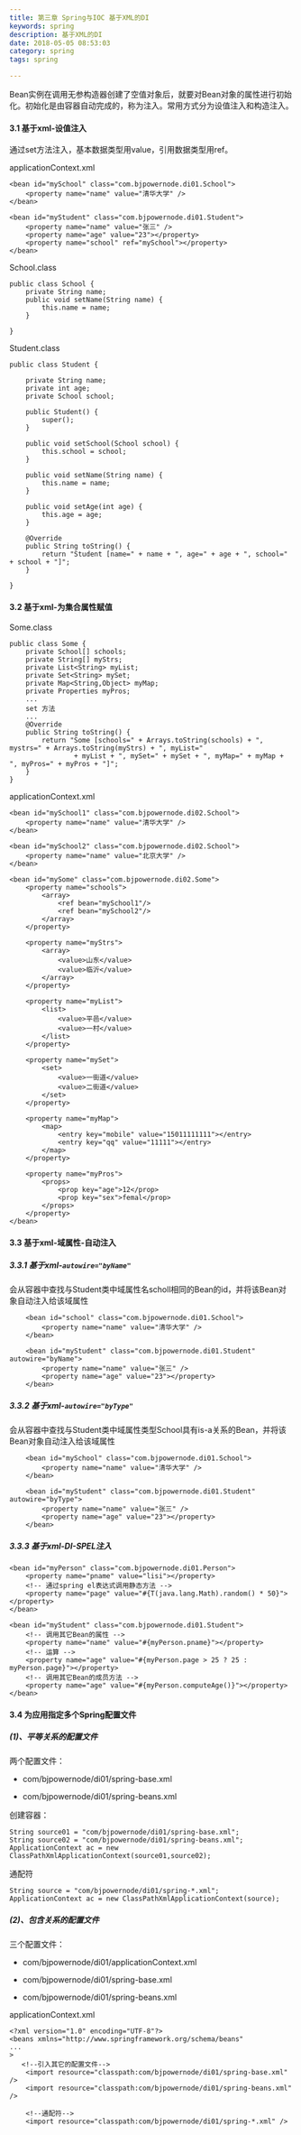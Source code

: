 ```yaml
---
title: 第三章 Spring与IOC 基于XML的DI
keywords: spring
description: 基于XML的DI
date: 2018-05-05 08:53:03
category: spring
tags: spring

---
```


Bean实例在调用无参构造器创建了空值对象后，就要对Bean对象的属性进行初始化。初始化是由容器自动完成的，称为注入。常用方式分为设值注入和构造注入。

#### 3.1 基于xml-设值注入

通过set方法注入，基本数据类型用value，引用数据类型用ref。

applicationContext.xml

	<bean id="mySchool" class="com.bjpowernode.di01.School">
		<property name="name" value="清华大学" />
	</bean>
	
	<bean id="myStudent" class="com.bjpowernode.di01.Student">
		<property name="name" value="张三" />
		<property name="age" value="23"></property>
		<property name="school" ref="mySchool"></property>
	</bean>

School.class

	public class School {
		private String name;
		public void setName(String name) {
			this.name = name;
		}
		
	}

Student.class

	public class Student {
		
		private String name;
		private int age;
		private School school;
	
		public Student() {
			super();
		}
		
		public void setSchool(School school) {
			this.school = school;
		}
		
		public void setName(String name) {
			this.name = name;
		}
		
		public void setAge(int age) {
			this.age = age;
		}
	
		@Override
		public String toString() {
			return "Student [name=" + name + ", age=" + age + ", school=" + school + "]";
		}
	
	}

#### 3.2 基于xml-为集合属性赋值

Some.class

	public class Some {
		private School[] schools;
		private String[] myStrs;
		private List<String> myList;
		private Set<String> mySet;
		private Map<String,Object> myMap;
		private Properties myPros;
		...
		set 方法
		...
		@Override
		public String toString() {
			return "Some [schools=" + Arrays.toString(schools) + ", mystrs=" + Arrays.toString(myStrs) + ", myList="
					+ myList + ", mySet=" + mySet + ", myMap=" + myMap + ", myPros=" + myPros + "]";
		}
	}

applicationContext.xml

	<bean id="mySchool1" class="com.bjpowernode.di02.School">
		<property name="name" value="清华大学" />
	</bean>
	
	<bean id="mySchool2" class="com.bjpowernode.di02.School">
		<property name="name" value="北京大学" />
	</bean>
	
	<bean id="mySome" class="com.bjpowernode.di02.Some">
		<property name="schools">
			<array>
				<ref bean="mySchool1"/>
				<ref bean="mySchool2"/>
			</array>
		</property>
		
		<property name="myStrs">
			<array>
				<value>山东</value>
				<value>临沂</value>
			</array>
		</property>
		
		<property name="myList">
			<list>
				<value>平邑</value>
				<value>一村</value>
			</list>
		</property>
		
		<property name="mySet">
			<set>
				<value>一街道</value>
				<value>二街道</value>
			</set>
		</property>
		
		<property name="myMap">
			<map>
				<entry key="mobile" value="15011111111"></entry>
				<entry key="qq" value="11111"></entry>
			</map>
		</property>
		
		<property name="myPros">
			<props>
				<prop key="age">12</prop>
				<prop key="sex">femal</prop>
			</props>
		</property>
	</bean>

#### 3.3 基于xml-域属性-自动注入

##### 3.3.1 基于xml-`autowire="byName"`

会从容器中查找与Student类中域属性名scholl相同的Bean的id，并将该Bean对象自动注入给该域属性

		<bean id="school" class="com.bjpowernode.di01.School">
			<property name="name" value="清华大学" />
		</bean>
		
		<bean id="myStudent" class="com.bjpowernode.di01.Student" autowire="byName">
			<property name="name" value="张三" />
			<property name="age" value="23"></property>
		</bean>
	
##### 3.3.2 基于xml-`autowire="byType"`	

会从容器中查找与Student类中域属性类型School具有is-a关系的Bean，并将该Bean对象自动注入给该域属性

		<bean id="mySchool" class="com.bjpowernode.di01.School">
			<property name="name" value="清华大学" />
		</bean>
		
		<bean id="myStudent" class="com.bjpowernode.di01.Student" autowire="byType">
			<property name="name" value="张三" />
			<property name="age" value="23"></property>
		</bean>

##### 3.3.3 基于xml-DI-SPEL注入

	<bean id="myPerson" class="com.bjpowernode.di01.Person">
		<property name="pname" value="lisi"></property>
		<!-- 通过spring el表达式调用静态方法 -->
		<property name="page" value="#{T(java.lang.Math).random() * 50}"></property>
	</bean>
	
	<bean id="myStudent" class="com.bjpowernode.di01.Student">
		<!-- 调用其它Bean的属性 -->
		<property name="name" value="#{myPerson.pname}"></property>
		<!-- 运算 -->
		<property name="age" value="#{myPerson.page > 25 ? 25 : myPerson.page}"></property>
		<!-- 调用其它Bean的成员方法 -->
		<property name="age" value="#{myPerson.computeAge()}"></property>
	</bean>

#### 3.4 为应用指定多个Spring配置文件

##### (1)、平等关系的配置文件

两个配置文件：

*	com/bjpowernode/di01/spring-base.xml

*	com/bjpowernode/di01/spring-beans.xml

创建容器：

	String source01 = "com/bjpowernode/di01/spring-base.xml";
	String source02 = "com/bjpowernode/di01/spring-beans.xml";
	ApplicationContext ac = new ClassPathXmlApplicationContext(source01,source02);
	
通配符
	
	String source = "com/bjpowernode/di01/spring-*.xml";
	ApplicationContext ac = new ClassPathXmlApplicationContext(source);

##### (2)、包含关系的配置文件

三个配置文件：

*	com/bjpowernode/di01/applicationContext.xml

*	com/bjpowernode/di01/spring-base.xml

*	com/bjpowernode/di01/spring-beans.xml

applicationContext.xml

	<?xml version="1.0" encoding="UTF-8"?>
	<beans xmlns="http://www.springframework.org/schema/beans"
	...
	>
	   <!--引入其它的配置文件-->     
		<import resource="classpath:com/bjpowernode/di01/spring-base.xml" />
		<import resource="classpath:com/bjpowernode/di01/spring-beans.xml" />
	
		<!--通配符-->
		<import resource="classpath:com/bjpowernode/di01/spring-*.xml" />

